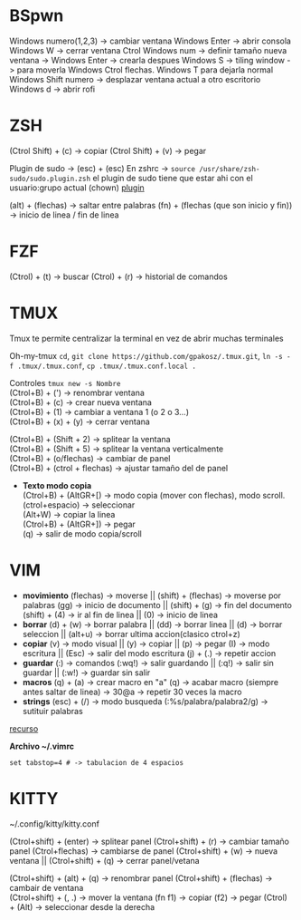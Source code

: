 # BSpwn

Windows numero(1,2,3) -> cambiar ventana 
Windows Enter -> abrir consola
Windows W -> cerrar ventana
Ctrol Windows num -> definir tamaño nueva ventana -> Windows Enter -> crearla despues
Windows S -> tiling window -> para moverla Windows Ctrol flechas. Windows T para dejarla normal
Windows Shift numero -> desplazar ventana actual a otro escritorio
Windows d -> abrir rofi

# ZSH

(Ctrol Shift) + (c) -> copiar
(Ctrol Shift) + (v) -> pegar

Plugin de sudo -> (esc) + (esc)
En zshrc -> ```source /usr/share/zsh-sudo/sudo.plugin.zsh``` el plugin de sudo tiene que estar ahi con el usuario:grupo actual (chown)
[plugin](https://raw.githubusercontent.com/ohmyzsh/ohmyzsh/master/plugins/sudo/sudo.plugin.zsh)

(alt) + (flechas) -> saltar entre palabras
(fn) + (flechas (que son inicio y fin)) -> inicio de linea / fin de linea 

# FZF
(Ctrol) + (t) -> buscar 
(Ctrol) + (r) -> historial de comandos

# TMUX

Tmux te permite centralizar la terminal en vez de abrir muchas terminales

Oh-my-tmux
```cd```,  ```git clone https://github.com/gpakosz/.tmux.git```, ```ln -s -f .tmux/.tmux.conf```, ```cp .tmux/.tmux.conf.local .```

Controles
```tmux new -s Nombre```  
(Ctrol+B) + (') -> renombrar ventana      
(Ctrol+B) + (c) -> crear nueva ventana      
(Ctrol+B) + (1) -> cambiar a ventana 1 (o 2 o 3...)   
(Ctrol+B) + (x) + (y) -> cerrar ventana   

(Ctrol+B) + (Shift + 2) -> splitear la ventana  
(Ctrol+B) + (Shift + 5) -> splitear la ventana verticalmente  
(Ctrol+B) + (o/flechas) -> cambiar de panel  
(Ctrol+B) + (ctrol + flechas) -> ajustar tamaño del de panel  

- **Texto modo copia**  
(Ctrol+B) + (AltGR+\[) -> modo copia (mover con flechas), modo scroll.  
(ctrol+espacio) -> seleccionar  
(Alt+W) -> copiar la linea  
(Ctrol+B) + (AltGR+\]) -> pegar  
(q) -> salir de modo copia/scroll  

# VIM

- **movimiento**
(flechas) -> moverse || (shift) + (flechas) -> moverse por palabras
(gg) -> inicio de documento || (shift) + (g) -> fin del documento 
(shift) + (4) -> ir al fin de linea || (0) -> inicio de linea 
- **borrar**
(d) + (w) -> borrar palabra || (dd) -> borrar linea || (d) -> borrar seleccion || (alt+u) -> borrar ultima accion(clasico ctrol+z)
- **copiar**
(v) -> modo visual || (y) -> copiar || (p) -> pegar
(I) -> modo escritura  || (Esc) -> salir del modo escritura
(j) + (.) -> repetir accion
- **guardar**
(:) -> comandos
(:wq!) -> salir guardando || (:q!) -> salir sin guardar || (:w!) -> guardar sin salir
- **macros**
(q) + (a) -> crear macro en "a"   (q) -> acabar macro (siempre antes saltar de linea)    ->  30@a -> repetir 30 veces la macro
- **strings**
(esc) + (/) -> modo busqueda
(:%s/palabra/palabra2/g) -> sutituir palabras

[recurso](https://vim.rtorr.com)

**Archivo ~/.vimrc**  
```
set tabstop=4 # -> tabulacion de 4 espacios
```

# KITTY
~/.config/kitty/kitty.conf

(Ctrol+shift) + (enter) -> splitear panel
(Ctrol+shift) + (r) -> cambiar tamaño panel
(Ctrol+flechas) -> cambiarse de panel
(Ctrol+shift) + (w) -> nueva ventana || (Ctrol+shift) + (q) -> cerrar panel/vetana

(Ctrol+shift) + (alt) + (q) -> renombrar panel
(Ctrol+shift) + (flechas) -> cambair de ventana  
(Ctrol+shift) + (, .) -> mover la ventana 
(fn f1) -> copiar (f2) -> pegar 
(Ctrol) + (Alt) -> seleccionar desde la derecha





